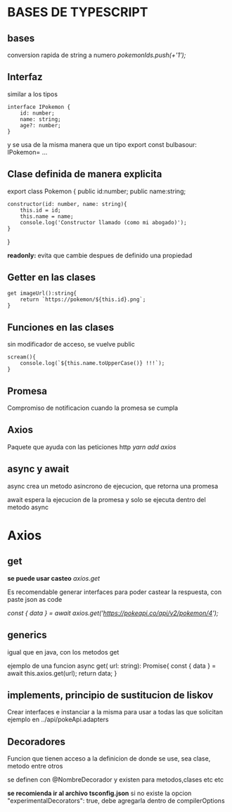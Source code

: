 # BASES DE TYPESCRIPT

## bases
conversion rapida de string a numero 
    *pokemonIds.push(+'1');*

## Interfaz
similar a los tipos

    interface IPokemon {
        id: number;
        name: string;
        age?: number;
    }
y se usa de la misma manera que un tipo
    export const bulbasour: IPokemon= ...

## Clase definida de manera explicita
export class Pokemon {
	public id:number;
	public name:string;

	constructor(id: number, name: string){
		this.id = id;
		this.name = name;
		console.log('Constructor llamado (como mi abogado)');
	}

}

**readonly:** evita que cambie despues de definido una propiedad 

## Getter en las clases

	get imageUrl():string{
		return `https://pokemon/${this.id}.png`;
	}

## Funciones en las clases
sin modificador de acceso, se vuelve public

	scream(){
		console.log(`${this.name.toUpperCase()} !!!`);
	}
## Promesa
Compromiso de notificacion cuando la promesa se cumpla

## Axios
Paquete que ayuda con las peticiones http
	*yarn add axios*

## async y await
async crea un metodo asincrono de ejecucion, que retorna una promesa

await espera la ejecucion de la promesa y solo se ejecuta dentro del metodo async

# Axios
## get

**se puede usar casteo**
	*axios.get<PokeapiResponse>*

Es recomendable generar interfaces para poder castear la respuesta, con paste json as code

 *const { data } = await axios.get<PokeapiResponse>('https://pokeapi.co/api/v2/pokemon/4');*


## generics
igual que en java, con los metodos
get<T>

ejemplo de una funcion
	async get<T>( url: string): Promise<T>{
        const { data } = await this.axios.get<T>(url);
        return data;
    }

## implements, principio de sustitucion de liskov
Crear interfaces e instanciar a la misma
para usar a todas las que solicitan 
ejemplo en ../api/pokeApi.adapters

## Decoradores
Funcion que tienen acceso a la definicion de donde se use, sea clase, metodo entre otros

se definen con @NombreDecorador y existen para metodos,clases etc etc

**se recomienda ir al archivo tsconfig.json**
si no existe la opcion     "experimentalDecorators": true,
debe agregarla dentro de compilerOptions